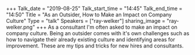 +++
Talk_date = "2019-08-25"
Talk_start_time = "14:45"
Talk_end_time = "14:50"
Title = "As an Outsider, How to Make an Impact on Company Culture"
Type = "talk"
Speakers = ["ray-welker"]
sharing_image = "ray-welker.png"
+++
As a consultant I'm often asked to make an impact on company culture. Being an outsider comes with it's own challenges such as how to navigate their already existing culture and identifying areas for improvement. These are my tips and tricks for new hires and consultants.

